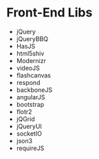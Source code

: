 # Front-End Libs
- jQuery
- jQueryBBQ
- HasJS
- html5shiv
- Modernizr
- videoJS
- flashcanvas
- respond
- backboneJS
- angularJS
- bootstrap
- flotr2
- jQGrid
- jQueryUI
- socketIO
- json3
- requireJS